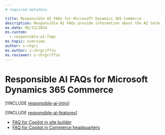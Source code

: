 ```yaml
---
# required metadata

title: Responsible AI FAQs for Microsoft Dynamics 365 Commerce
description: Responsible AI FAQs provide information about the AI technology used in Microsoft Dynamics 365 Commerce, along with key considerations and details about how the AI is used, how it was tested and evaluated, and any specific limitations.
ms.date: 06/13/2024
ms.custom: 
  - responsible-ai-faqs
ms.topic: overview
author: v-chgri
ms.author: v-chrgriffin
ms.reviewer: v-chrgriffin
---
```


# Responsible AI FAQs for Microsoft Dynamics 365 Commerce

[!INCLUDE [responsible-ai-intro](../../includes/responsible-ai-intro.md)]

[!INCLUDE [responsible-ai-features](../../includes/responsible-ai-features.md)]

- [FAQ for Copilot in site builder](faqs-copilot-site-builder.md)
- [FAQ for Copilot in Commerce headquarters](faqs-ai-summarization-hq.md)
